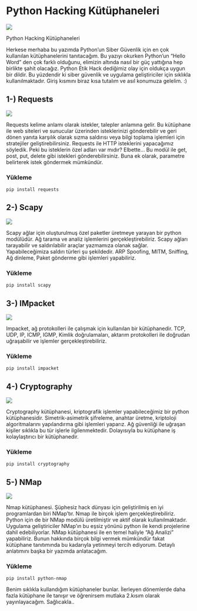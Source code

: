 # Python Hacking Kütüphaneleri

![](https://miro.medium.com/v2/resize:fit:720/format:webp/1*r6LIlBGuP9JPreOdwfRRJg.jpeg)

Python Hacking Kütüphaneleri

Herkese merhaba bu yazımda Python’un Siber Güvenlik için en çok kullanılan kütüphanelerini tanıtacağım. Bu yazıyı okurken Python’un “Hello Word” den çok farklı olduğunu, elimizin altında nasıl bir güç yattığına hep birlikte şahit olacağız. Python Etik Hack dediğimiz olay için oldukça uygun bir dildir. Bu yüzdendir ki siber güvenlik ve uygulama geliştiriciler için sıklıkla kullanılmaktadır. Giriş kısmını biraz kısa tutalım ve asıl konumuza gelelim. :)

## 1-) Requests

![](https://miro.medium.com/v2/resize:fit:720/format:webp/1*wPQnFNEyACFMlPdNAz-ZTA.png)

Requests kelime anlamı olarak istekler, talepler anlamına gelir. Bu kütüphane ile web siteleri ve sunucular üzerinden isteklerinizi gönderebilir ve geri dönen yanıta karşılık olarak sızma saldırısı veya bilgi toplama işlemleri için stratejiler geliştirebilirsiniz. Requests ile HTTP isteklerini yapacağımız söyledik. Peki bu isteklerin özel adları var mıdır? Elbette… Bu modül ile get, post, put, delete gibi istekleri gönderebilirsiniz. Buna ek olarak, parametre belirterek istek göndermek mümkündür.


### Yükleme
``pip install requests``


## 2-) Scapy

![](https://miro.medium.com/v2/resize:fit:720/format:webp/1*Alc7ochnvThy5I-nE0iw2A.png)

Scapy ağlar için oluşturulmuş özel paketler üretmeye yarayan bir python modülüdür. Ağ tarama ve analiz işlemlerini gerçekleştirebiliriz. Scapy ağları tarayabilir ve saldırılabilir araçlar yazmamıza olanak sağlar. Yapabileceğimiza saldırı türleri şu şekildedir. ARP Spoofing, MITM, Sniffing, Ağ dinleme, Paket gönderme gibi işlemleri yapabiliriz.

### Yükleme
``pip install scapy``

## 3-) IMpacket

![](https://miro.medium.com/v2/resize:fit:720/format:webp/1*xCNp9chr77NA450XaU_mCQ.png)

Impacket, ağ protokolleri ile çalışmak için kullanılan bir kütüphanedir. TCP, UDP, IP, ICMP, IGMP, Kimlik doğrulamaları, aktarım protokolleri ile doğrudan uğraşabilir ve işlemler gerçekleştirebiliriz.

### Yükleme
``pip install impacket``

## 4-) Cryptography

![](https://miro.medium.com/v2/resize:fit:720/format:webp/1*eOvLySiDDjYJdugTR-tTHA.png)

Cryptography kütüphanesi, kriptografik işlemler yapabileceğimiz bir python kütüphanesidir. Simetrik-asimetrik şifreleme, anahtar üretme, kriptoloji algoritmalarını yapılandırma gibi işlemleri yaparız. Ağ güvenliği ile uğraşan kişiler sıklıkla bu tür işlerle ilgilenmektedir. Dolayısıyla bu kütüphane iş kolaylaştırıcı bir kütüphanedir.

### Yükleme
``pip install cryptography``

## 5-) NMap

![](https://miro.medium.com/v2/resize:fit:720/format:webp/1*aMHv392crE94YxxHdgsjLA.png)

Nmap kütüphanesi. Şüphesiz hack dünyası için geliştirilmiş en iyi programlardan biri NMap’tır. Nmap ile birçok işlem gerçekleştirebiliriz. Python için de bir NMap modülü üretilmiştir ve aktif olarak kullanılmaktadır. Uygulama geliştiriciler NMap’ın bu eşsiz yönünü python ile kendi projelerine dahil edebiliyorlar. NMap kütüphanesi ile en temel haliyle “Ağ Analizi” yapabiliriz. Bunun hakkında birçok bilgi vermek mümkündür fakat kütüphane tanıtımında bu kadarıyla yetinmeyi tercih ediyorum. Detaylı anlatımını başka bir yazımda anlatacağım.

### Yükleme
``pip install python-nmap``

Benim sıklıkla kullandığım kütüphaneler bunlar. İlerleyen dönemlerde daha fazla kütüphane ile tanışır ve öğrenirsem mutlaka 2.kısım olarak yayınlayacağım. Sağlıcakla..
